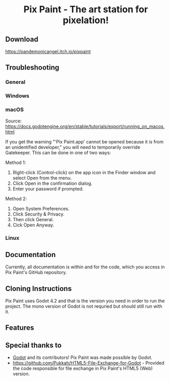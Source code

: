 <p align="center">
  <h1 align = "center">Pix Paint - The art station for pixelation!</h1>
</p>

<p align="center"
A free, open-source program for making pixel art.
</p>

## Download
https://pandemonicangel.itch.io/pixpaint

## Troubleshooting
### General
### Windows
### macOS
Source: https://docs.godotengine.org/en/stable/tutorials/export/running_on_macos.html

If you get the warning "'Pix Paint.app' cannot be opened because it is from an unidentified developer," you will need to temporarily override Gatekeeper.
This can be done in one of two ways: 

Method 1: 
1. Right-click (Control-click) on the app icon in the Finder window and select Open from the menu.
2. Click Open in the confirmation dialog.
3. Enter your password if prompted.

Method 2:
1. Open System Preferences.
2. Click Security & Privacy.
3. Then click General.
4. Cick Open Anyway.

### Linux

## Documentation
Currently, all documentation is within and for the code, which you access in Pix Paint's GitHub repository.

## Cloning Instructions
Pix Paint uses Godot 4.2 and that is the version you need in order to run the project. The mono version of Godot is not requried but should still run with it.

## Features

## Special thanks to
- [Godot](https://github.com/godotengine/godot) and its contributors! Pix Paint was made possible by Godot.
- https://github.com/Pukkah/HTML5-File-Exchange-for-Godot - Provided the code responsible for file exchange in Pix Paint's HTML5 (Web) version.
